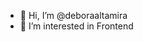 - 👋 Hi, I’m @deboraaltamira
- 👀 I’m interested in Frontend
<!---
deboraaltamira/deboraaltamira is a ✨ special ✨ repository because its `README.md` (this file) appears on your GitHub profile.
You can click the Preview link to take a look at your changes.
--->
